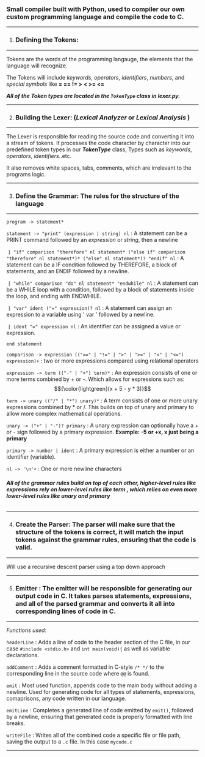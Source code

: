 ### Small compiler built with Python, used to compiler our own custom programming language and compile the code to C.

--------------------------------------------------------------------------------------------------------------------------------------------

1) ### **Defining the Tokens:**

--------------------------------------------------------------------------------------------------------------------------------------------

Tokens are the words of the programming langauge, the elements that the language will recognize. 

The Tokens will include *keywords*, *operators*, *identifiers*, *numbers*, and *special symbols* like __=  ==  !=  >  <  >=  <=__

___All of the Token types are located in the `TokenType` class in *lexer.py*.___

--------------------------------------------------------------------------------------------------------------------------------------------
2) ### **Building the Lexer:** (*Lexical Analyzer* or *Lexical Analysis* )

--------------------------------------------------------------------------------------------------------------------------------------------
The Lexer is responsible for reading the source code and converting it into a stream of tokens. It processes the code character by character
into our predefined token types in our ***TokenType*** class, Types such as *keywords*, *operators*, *identifiers*..etc.

It also removes white spaces, tabs, comments, which are irrelevant to the programs logic.

--------------------------------------------------------------------------------------------------------------------------------------------
3) ### **Define the Grammar:** The rules for the structure of the language

--------------------------------------------------------------------------------------------------------------------------------------------
`program -> statement*`

`statement -> "print" (expression | string) nl` : A statement can be a PRINT command followed by an 
*expression* or *string*, then a newline

&nbsp;`| "if" comparison "therefore" nl statement* ("else if" comparison "therefore" nl statement*)* ("else" nl statement*)? "endif" nl` : A statement can be a IF condition followed by THEREFORE, a block of statements, and an ENDIF followed by a newline.  

&nbsp;`| "while" comparison "do" nl statement* "endwhile" nl` : A statement can be a WHILE loop with a condition, followed by a block of statements inside the loop, and ending with ENDWHILE.

&nbsp;`| "var" ident ("=" expression)? nl` : A statement can assign an expression to a variable using ' var ' followed by a newline.

&nbsp;`| ident "=" expression nl` : An identifier can be assigned a value or expression.

`end statement`

`comparison -> expression (("==" | "!=" | ">" | ">=" | "<" | "<=") expression)+` : two or more expressions compared using relational operators

`expression -> term (("-" | "+") term)*` : An expression consists of one or more terms combined by + or -. Which allows for expressions such as: $${\color{lightgreen}(x + 5 - y * 3)}$$	

`term -> unary (("/" | "*") unary)*` : A term consists of one or more unary expressions combined by * or /.  This builds on top of unary and primary to allow more complex mathematical operations.

`unary -> ("+" | "-")? primary` : A unary expression can optionally have a + or - sign followed by a primary expression. **Example: -5 or +x, x just being a primary**

`primary -> number | ident` : A primary expression is either a number or an identifier (variable).

`nl -> '\n'+` : One or more newline characters

###### ***All of the grammar rules build on top of each other, higher-level rules like __expressions__ rely on lower-level rules like __term__ , which relies on even more lower-level rules like __unary__ and __primary__***

--------------------------------------------------------------------------------------------------------------------------------------------
4) ### **Create the Parser**: The parser will make sure that the structure of the tokens is correct, it will match the input tokens against the grammar rules, ensuring that the code is valid.

--------------------------------------------------------------------------------------------------------------------------------------------
  Will use a recursive descent parser using a top down approach

--------------------------------------------------------------------------------------------------------------------------------------------
5) ### **Emitter** : The emitter will be responsible for generating our output code in C. It takes parses statements, expressions, and all of the parsed grammar and converts it all into corresponding lines of code in C. 

--------------------------------------------------------------------------------------------------------------------------------------------
*Functions used*: 

`headerLine` : Adds a line of code to the header section of the C file, in our case `#include <stdio.h>` and `int main(void){` as well as variable declarations.

`addComment` : Adds a comment formatted in C-style `/* */` to the corresponding line in the source code where `@@` is found.

`emit` : Most used function, appends code to the main body without adding a newline. Used for generating code for all types of statements, expressions, comaprisons, any code written in our language.

`emitLine` : Completes a generated line of code emitted by `emit()`, followed by a newline, ensuring that generated code is properly formatted with line breaks.

`writeFile` : Writes all of the combined code a specific file or file path, saving the output to a `.c` file. In this case `mycode.c`

--------------------------------------------------------------------------------------------------------------------------------------------